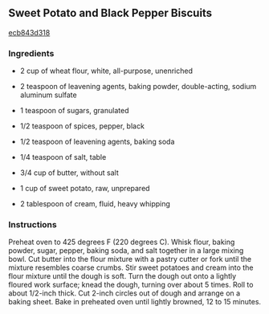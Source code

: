 ## Sweet Potato and Black Pepper Biscuits

[ecb843d318](http://allrecipes.com/recipe/sweet-potato-and-black-pepper-biscuits/)

### Ingredients

 - 2 cup of wheat flour, white, all-purpose, unenriched

 - 2 teaspoon of leavening agents, baking powder, double-acting, sodium aluminum sulfate

 - 1 teaspoon of sugars, granulated

 - 1/2 teaspoon of spices, pepper, black

 - 1/2 teaspoon of leavening agents, baking soda

 - 1/4 teaspoon of salt, table

 - 3/4 cup of butter, without salt

 - 1 cup of sweet potato, raw, unprepared

 - 2 tablespoon of cream, fluid, heavy whipping

### Instructions

Preheat oven to 425 degrees F (220 degrees C). Whisk flour, baking powder, sugar, pepper, baking soda, and salt together in a large mixing bowl. Cut butter into the flour mixture with a pastry cutter or fork until the mixture resembles coarse crumbs. Stir sweet potatoes and cream into the flour mixture until the dough is soft. Turn the dough out onto a lightly floured work surface; knead the dough, turning over about 5 times. Roll to about 1/2-inch thick. Cut 2-inch circles out of dough and arrange on a baking sheet. Bake in preheated oven until lightly browned, 12 to 15 minutes.